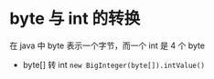 # byte 与 int 的转换

在 java 中 byte 表示一个字节，而一个 int 是 4 个 byte

- byte[] 转 int
`new BigInteger(byte[]).intValue()`